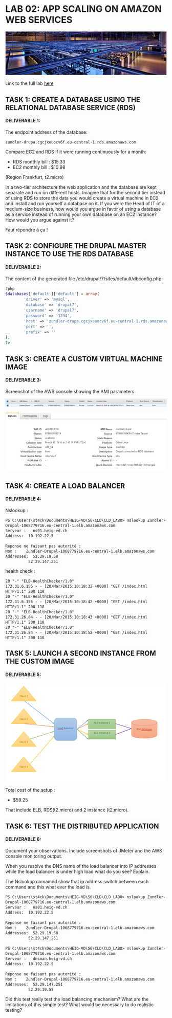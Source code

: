 # LAB 02: APP SCALING ON AMAZON WEB SERVICES

![img](img/title_img.png "logo")

Link to the full lab [here](https://cyberlearn.hes-so.ch/mod/assign/view.php?id=551613)  

## TASK 1: CREATE A DATABASE USING THE RELATIONAL DATABASE SERVICE (RDS)
#### DELIVERABLE 1:

The endpoint address of the database:
```
zundler-drupa.cgcjxeuocv6f.eu-central-1.rds.amazonaws.com
```
 Compare EC2 and RDS if it were running continuously for a month:  
+ RDS monthly bill : $15.33  
+ EC2 monthly bill : $10.98  

(Region Frankfurt, t2.micro)

In a two-tier architecture the web application and the database are kept separate and run on different hosts. Imagine that for the second tier instead of using RDS to store the data you would create a virtual machine in EC2 and install and run yourself a database on it. If you were the Head of IT of a medium-size business, how would you argue in favor of using a database as a service instead of running your own database on an EC2 instance? How would you argue against it?

Faut répondre à ça !

## TASK 2: CONFIGURE THE DRUPAL MASTER INSTANCE TO USE THE RDS DATABASE
####  DELIVERABLE 2:
The content of the generated file /etc/drupal/7/sites/default/dbconfig.php:  
```php
?php
$databases['default']['default'] = array(
        'driver' => 'mysql',
        'database' => 'drupal7',
        'username' => 'drupal7',
        'password' => '1234',
        'host' => 'zundler-drupa.cgcjxeuocv6f.eu-central-1.rds.amazonaws.com',
        'port' => '',
        'prefix' => ''
);
?>
```

## TASK 3: CREATE A CUSTOM VIRTUAL MACHINE IMAGE
####  DELIVERABLE 3:
Screenshot of the AWS console showing the AMI parameters:  

![img](img/labo02_task3.png "AMI")

![img](img/labo02_task3bis.png "AMI details")

## TASK 4: CREATE A LOAD BALANCER
####  DELIVERABLE 4:

Nslookup :
```
PS C:\Users\st4ck\Documents\HEIG-VD\S6\CLD\CLD_LABO> nslookup Zundler-Drupal-1068779716.eu-central-1.elb.amazonaws.com
Serveur :   ns01.heig-vd.ch
Address:  10.192.22.5

Réponse ne faisant pas autorité :
Nom :    Zundler-Drupal-1068779716.eu-central-1.elb.amazonaws.com
Addresses:  52.29.19.58
          52.29.147.251
```

health check :
```
20 "-" "ELB-HealthChecker/1.0"
172.31.6.155 - - [20/Mar/2015:10:18:32 +0000] "GET /index.html HTTP/1.1" 200 118
20 "-" "ELB-HealthChecker/1.0"
172.31.6.155 - - [20/Mar/2015:10:18:42 +0000] "GET /index.html HTTP/1.1" 200 118
20 "-" "ELB-HealthChecker/1.0"
172.31.26.84 - - [20/Mar/2015:10:18:43 +0000] "GET /index.html HTTP/1.1" 200 118
20 "-" "ELB-HealthChecker/1.0"
172.31.26.84 - - [20/Mar/2015:10:18:52 +0000] "GET /index.html HTTP/1.1" 200 118
```

## TASK 5: LAUNCH A SECOND INSTANCE FROM THE CUSTOM IMAGE
####  DELIVERABLE 5:

![img](img/labo02_task4.png "infra")

Total cost of the setup :  
+ $59.25

That include ELB, RDS(t2.micro) and 2 instance (t2.micro).

## TASK 6: TEST THE DISTRIBUTED APPLICATION
####  DELIVERABLE 6:

Document your observations. Include screenshots of JMeter and the AWS console monitoring output.



When you resolve the DNS name of the load balancer into IP addresses while the load balancer is under high load what do you see? Explain.

The Nslookup comamnd show that ip address switch between each command and this what ever the load is.

```
PS C:\Users\st4ck\Documents\HEIG-VD\S6\CLD\CLD_LABO> nslookup Zundler-Drupal-1068779716.eu-central-1.elb.amazonaws.com
Serveur :   ns01.heig-vd.ch
Address:  10.192.22.5

Réponse ne faisant pas autorité :
Nom :    Zundler-Drupal-1068779716.eu-central-1.elb.amazonaws.com
Addresses:  52.29.19.58
          52.29.147.251

PS C:\Users\st4ck\Documents\HEIG-VD\S6\CLD\CLD_LABO> nslookup Zundler-Drupal-1068779716.eu-central-1.elb.amazonaws.com
Serveur :   dnsman.heig-vd.ch
Address:  10.192.22.5

Réponse ne faisant pas autorité :
Nom :    Zundler-Drupal-1068779716.eu-central-1.elb.amazonaws.com
Addresses:  52.29.147.251
          52.29.19.58
```

Did this test really test the load balancing mechanism? What are the limitations of this simple test? What would be necessary to do realistic testing?
